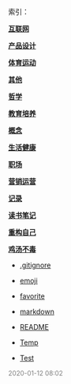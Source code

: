  索引：


**[互联网](/互联网/index.md)**

**[产品设计](/产品设计/index.md)**

**[体育运动](/体育运动/index.md)**

**[其他](/其他/index.md)**

**[哲学](/哲学/index.md)**

**[教育培养](/教育培养/index.md)**

**[概念](/概念/index.md)**

**[生活健康](/生活健康/index.md)**

**[职场](/职场/index.md)**

**[营销运营](/营销运营/index.md)**

**[记录](/记录/index.md)**

**[读书笔记](/读书笔记/index.md)**

**[重构自己](/重构自己/index.md)**

**[鸡汤不毒](/鸡汤不毒/index.md)**

- [.gitignore](/.gitignore)

- [emoji](/emoji.md)

- [favorite](/favorite.md)

- [markdown](/markdown.md)

- [README](/README.md)

- [Temp](/Temp.md)

- [Test](/Test.md)


<font size=2 color='grey'> 2020-01-12 08:02 </font>